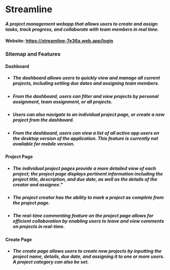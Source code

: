 # Streamline

#### _A project management webapp that allows users to create and assign tasks, track progress, and collaborate with team members in real time._ 

#### Website: https://streamline-7e36a.web.app/login


### Sitemap and Features

#### Dashboard

  - ##### The dashboard allows users to quickly view and manage all current projects, including setting due dates and assigning team members.
  
  - ##### From the dashboard, users can filter and view projects by personal assignment, team assignment, or all projects.
  
  - ##### Users can also navigate to an individual project page, or create a new project from the dashboard.
  
  
  
  - ##### From the dashboard, users can view a list of all active app users on the desktop version of the application. This feature is currently not available for mobile version.
  
#### Project Page
  - ##### The individual project pages provide a more detailed view of each project; the project page displays pertinent information including the project title, description, and due date, as well as the details of the creator and assignee."
  
  - ##### The project creator has the ability to mark a project as complete from the project page.
  
  - ##### The real-time commenting feature on the project page allows for efficient collaboration by enabling users to leave and view comments on projects in real-time.

#### Create Page
  - ##### The create page allows users to create new projects by inputting the project name, details, due date, and assigning it to one or more users. A project category can also be set.
